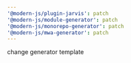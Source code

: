 ```yaml
---
'@modern-js/plugin-jarvis': patch
'@modern-js/module-generator': patch
'@modern-js/monorepo-generator': patch
'@modern-js/mwa-generator': patch
---
```


change generator template
